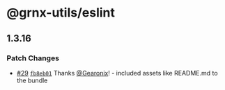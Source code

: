 # @grnx-utils/eslint

## 1.3.16

### Patch Changes

- [#29](https://github.com/Gearonix/grnx-utils/pull/29) [`fb8eb01`](https://github.com/Gearonix/grnx-utils/commit/fb8eb01875ed3e9232fc0c0110e0b4073b5c8c9e) Thanks [@Gearonix](https://github.com/Gearonix)! - included assets like README.md to the bundle
